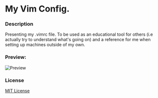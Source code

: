 # My Vim Config.

### Description
Presenting my .vimrc file. To be used as an educational tool for others (i.e actually try to understand what's going on) and a reference for me when setting up machines outside of my own.

### Preview:
![Preview](https://i.imgur.com/cRHGMTK.png)

### License
[MIT License](https://opensource.org/licenses/MIT)
